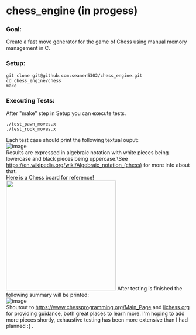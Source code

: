 # chess_engine (in progess)
### Goal:
Create a fast move generator for the game of Chess using manual memory management in C.
### Setup:
```
git clone git@github.com:seaner5302/chess_engine.git
cd chess_engine/chess
make
```
### Executing Tests:
After "make" step in Setup you can execute tests.
```
./test_pawn_moves.x
./test_rook_moves.x
```
Each test case should print the following textual ouput:\
![image](https://github.com/user-attachments/assets/f36a7af3-5f91-4965-85bd-ab9d4452ca3c)\
Results are expressed in algebraic notation with white pieces being lowercase and black pieces being uppercase.\See https://en.wikipedia.org/wiki/Algebraic_notation_(chess) for more info about that.\
Here is a Chess board for reference!\
<img src="https://github.com/user-attachments/assets/40a0163b-7b64-41a8-8230-ed380f165a0c" width="300" height="300">
After testing is finished the following summary will be printed:\
![image](https://github.com/user-attachments/assets/16836f6b-0abc-4845-89f7-d8a4cc4b80a5)\
Shoutout to https://www.chessprogramming.org/Main_Page and [lichess.org](https://lichess.org/) for providing guidance, both great places to learn more. I'm hoping to add more pieces shortly, exhaustive testing has been more extensive than I had planned :( .
